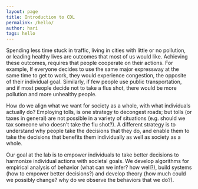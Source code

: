 ```yaml
---
layout: page
title: Introduction to CDL
permalink: /hello/
author: hari
tags: hello
---
```


Spending less time stuck in traffic, living in cities with little or no pollution, or leading healthy lives are outcomes that most of us would like. Achieving these outcomes, requires that people cooperate on their actions. For example, If everyone decides to use the same major expressway at the same time to get to work, they would experience congestion, the opposite of their individual goal. Similarly, if few people use public transportation, and if most people decide not to take a flus shot, there would be more pollution and more unhealthy people.

How do we align what we want for society as a whole, with what individuals actually do? Employing tolls, is one strategy to decongest roads; but tolls (or taxes in general) are not possible in a variety of situations (e.g. should we tax someone who doesn't take the flu shot?). A different strategy is to understand why people take the decisions that they do, and enable them to take the decisions that benefits them individually as well as society as a whole. 

Our goal at the lab is to empower individuals to take better decisions to harmonize individual actions with societal goals. We develop algorithms for empirical analysis of behavior (what can we infer? how well?), build systems (how to empower better decisions?) and develop theory (how much could we possibly change? why do we observe the behaviors that we do?).